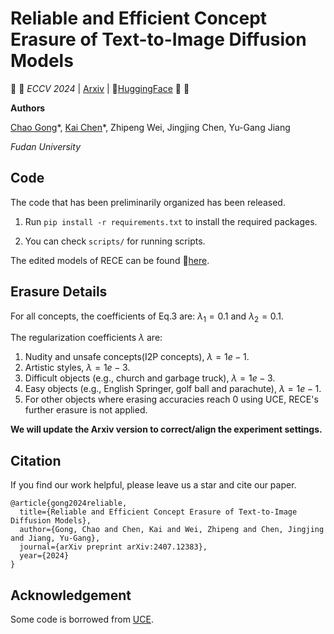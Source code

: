 # Reliable and Efficient Concept Erasure of Text-to-Image Diffusion Models

:star2: :star2: _ECCV 2024_ | [Arxiv](https://arxiv.org/abs/2407.12383) | :hugs:[HuggingFace](https://huggingface.co/ChaoGong/RECE) :star2: :star2:

**Authors**

[Chao Gong](https://scholar.google.com/citations?user=XYjTyOgAAAAJ&hl=zh-CN)\*, [Kai Chen](https://github.com/kay-ck)\*, Zhipeng Wei, Jingjing Chen, Yu-Gang Jiang

_Fudan University_

## Code

The code that has been preliminarily organized has been released. 

1. Run `pip install -r requirements.txt` to install the required packages.

2. You can check `scripts/` for running scripts.

The edited models of RECE can be found :hugs:[here](https://huggingface.co/ChaoGong/RECE). 

## Erasure Details

For all concepts, the coefficients of Eq.3 are: $\lambda_1=0.1$ and $\lambda_2=0.1$.

The regularization coefficients $\lambda$ are:

1. Nudity and unsafe concepts(I2P concepts), $\lambda=1e-1$.
2. Artistic styles, $\lambda=1e-3$.
3. Difficult objects (e.g., church and garbage truck), $\lambda=1e-3$.
4. Easy objects (e.g., English Springer, golf ball and parachute), $\lambda=1e-1$.
5. For other objects where erasing accuracies reach 0 using UCE, RECE's further erasure is not applied.

**We will update the Arxiv version to correct/align the experiment settings.**

## Citation
If you find our work helpful, please leave us a star and cite our paper.
  
  ```
  @article{gong2024reliable,
    title={Reliable and Efficient Concept Erasure of Text-to-Image Diffusion Models},
    author={Gong, Chao and Chen, Kai and Wei, Zhipeng and Chen, Jingjing and Jiang, Yu-Gang},
    journal={arXiv preprint arXiv:2407.12383},
    year={2024}
  }
  ```

## Acknowledgement
Some code is borrowed from [UCE](https://github.com/rohitgandikota/unified-concept-editing).